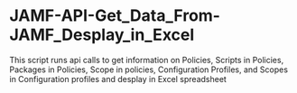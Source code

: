 # JAMF-API-Get_Data_From-JAMF_Desplay_in_Excel
 This script runs api calls to get information on Policies, Scripts in Policies, Packages in Policies, Scope in policies, Configuration Profiles, and Scopes in Configuration profiles and desplay in Excel spreadsheet
